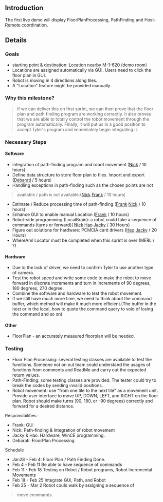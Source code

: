 ## Introduction ##

The first live demo will display FloorPlanProcessing, PathFinding and Host-Remote coordination.


## Details ##
### Goals ###
  * starting point & destination: Location nearby M-1-620 (demo room)
  * Locations are assigned automatically via GUI. Users need to click the floor plan in GUI.
  * Robot is moving in 4 directions along tiles.
  * A "Location" feature might be provided manually.

### Why this milestone? ###
> If we can deliver this on first sprint, we can then prove that the floor plan and path finding program are working correctly. It also proves that we are able to totally control the robot movement through the program automatically. Finally, it will put us in a good position to accept Tyler's program and immediately begin integrating it.

### Necessary Steps ###
#### Software ####
  * Integration of path-finding program and robot movement  ([Nick](Nick.md) / 10 hours)
  * Define data structure to store floor plan to files. Import and export ([Debarati](Debarati.md) / 5 hours)
  * Handling exceptions in path-finding such as the chosen points are not
> available / path is not available.([Nick](Nick.md) [Frank](Frank.md) / 10 hours)
  * Estimate / Reduce processing time of path-finding ([Frank](Frank.md) [Nick](Nick.md) / 10 hours)
  * Enhance GUI to enable manual Location  ([Frank](Frank.md) / 10 hours)
  * Robot-side programming (LocalBrain): a robot could take a sequence of commands (turns or forward)( [Nick](Nick.md) [Hao](Hao.md) [Jacky](Jacky.md) / 30 Hours)
  * Figure out solutions for hardware: PCMCIA card drivers ([Hao](Hao.md) [Jacky](Jacky.md) / 20 Hours)
  * WhereAmI Locator must be completed when this sprint is over (MERL / ?)

#### Hardware ####
  * Due to the lack of driver, we need to confirm Tyler to use another type of camera.
  * Test the robot speed and write some code to make the robot to move forward in discrete increments and turn in increments of 90 degrees, 180 degrees, 270 degree.
  * Combine the software and hardware to test the robot movement.
  * If we still have much more time, we need to think about the command buffer, which method will make it much more efficient.(The buffer in the host or in the local, how to quote the command query to void of losing the command and so on)

#### Other ####
  * FloorPlan - an accurately measured floorplan will be needed.


### Testing ###
  * Floor Plan Processing: several testing classes are available to test the functions. Someone not on out team could understand the usages of functions from comments and ReadMe and carry out the expected return values.
  * Path-Finding: some testing classes are provided. The tester could try to break the codes by sending invalid positions.
  * Robot movement: use "from one tile to the next tile" as a movement unit. Provide user interface to move UP, DOWN, LEFT, and RIGHT on the floor plan. Robot should make turns (90, 180, or -90 degrees) correctly and forward for a desired distance.


Responsibilities:
  * Frank: GUI
  * Nick: Path-finding & Integration of robot movement
  * Jacky & Hao: Hardware, WinCE programming.
  * Debarati: FloorPlan Processing

Schedule
  * Jan28 - Feb 4: Floor Plan / Path Finding Done.
  * Feb 4 - Feb 11 Be able to have sequence of commands
  * Feb 11 - Feb 18 Testing on Robot / Robot programs, Robot Incremental Movements
  * Feb 18 - Feb 25 Integrate GUI, Path, and Robot
  * Feb 25 - Mar 2 Robot could walk by assigning a sequence of
> move commands.

